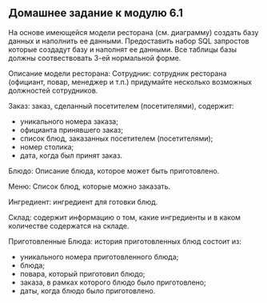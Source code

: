 **Домашнее задание к модулю 6.1**
---------------------
На основе имеющейся модели ресторана (см. диаграмму) создать базу данных и наполнить ее данными.
Предоставить набор SQL запростов которые создадут базу и наполнят ее данными.
Все таблицы базы должны соотвествовать 3-ей нормальной форме.

Описание модели ресторана:
Сотрудник: сотрудник ресторана (официант, повар, менеджер и т.п.) придумайте несколько возможных должностей сотрудников.

Заказ: заказ, сделанный посетителем (посетителями), содержит:
  - уникального номера заказа;
  - официанта принявшего заказ;
  - список блюд, заказанных посетителем (посетителями);
  - номер столика;
  - дата, когда был принят заказ.

Блюдо: Описание блюда, которое может быть приготовлено.

Меню: Список блюд, которые можно заказать.

Ингредиент: ингредиент для готовки блюд.

Склад: содержит информацию о том, какие ингредиенты и в каком количестве содержатся на складе.

Приготовленные Блюда: история приготовленных блюд состоит из:
  - уникального номера приготовленного блюда;
  - блюда;
  - повара, который приготовил блюдо;
  - заказа, в рамках которого блюдо было приготовлено;
  - даты, когда блюдо было приготовлено.

 